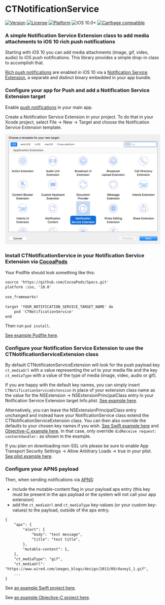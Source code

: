 # CTNotificationService

[![Version](https://img.shields.io/cocoapods/v/CTNotificationService.svg?style=flat)](http://cocoapods.org/pods/CTNotificationService)
[![License](https://img.shields.io/cocoapods/l/CTNotificationService.svg?style=flat)](http://cocoapods.org/pods/CTNotificationService)
[![Platform](https://img.shields.io/cocoapods/p/CTNotificationService.svg?style=flat)](http://cocoapods.org/pods/CTNotificationService)
![iOS 10.0+](https://img.shields.io/badge/iOS-10.0%2B-blue.svg)
[![Carthage compatible](https://img.shields.io/badge/Carthage-compatible-4BC51D.svg?style=flat)](https://github.com/Carthage/Carthage)

### A simple Notification Service Extension class to add media attachments to iOS 10 rich push notifications

Starting with iOS 10 you can add media attachments (image, gif, video, audio) to iOS push notifications.  This library provides a simple drop-in class to accomplish that.

[Rich push notifications](https://developer.apple.com/videos/play/wwdc2016/708/) are enabled in iOS 10 via a [Notification Service Extension](https://developer.apple.com/reference/usernotifications/unnotificationserviceextension), a separate and distinct binary embedded in your app bundle.

### Configure your app for Push and add a Notification Service Extension target

Enable [push notifications](https://developer.apple.com/notifications/) in your main app.

Create a Notification Service Extension in your project. To do that in your Xcode project, select File -> New -> Target and choose the Notification Service Extension template.

![notification service extension](https://github.com/CleverTap/CTNotificationService/blob/master/images/service_extension.png)


### Install CTNotificationService in your Notification Service Extension via [CocoaPods](http://cocoapods.org)

Your Podfile should look something like this:

    source 'https://github.com/CocoaPods/Specs.git'
    platform :ios, '10.0'

    use_frameworks!

    target 'YOUR_NOTIFICATION_SERVICE_TARGET_NAME' do  
        pod 'CTNotificationService'  
    end     

Then run `pod install`.

[See example Podfile here](https://github.com/CleverTap/CTNotificationService/blob/master/Example/Podfile).

### Configure your Notification Service Extension to use the CTNotificationServiceExtension class

By default CTNotificatonServiceExtension will look for the push payload key `ct_mediaUrl` with a value representing the url to your media file and the key `ct_mediaType` with a value of the type of media (image, video, audio or gif).

If you are happy with the default key names, you can simply insert `CTNotificationServiceExtension` in place of your extension class name as the value for the NSExtension -> NSExtensionPrincipalClass entry in your Notfication Service Extension target Info.plist.  [See example here](https://github.com/CleverTap/CTNotificationService/blob/master/Example/NotificationService/Info.plist). 

Alternatively, you can leave the NSExtensionPrincipalClass entry unchanged and instead have your NotificationService class extend the CTNotificationServiceExtension class. You can then also override the defaults to your chosen key names if you wish. [See Swift example here](https://github.com/CleverTap/CTNotificationService/blob/master/ExampleSwift/NotificationService/NotificationService.swift) and [Objective-C example here](https://github.com/CleverTap/CTNotificationService/blob/master/Example/NotificationService). In that case, only override `didReceive request: contentHandler:` as shown in the example.

If you plan on downloading non-SSL urls please be sure to enable App Transport Security Settings -> Allow Arbitrary Loads -> true in your plist.  [See plist example here](https://github.com/CleverTap/CTNotificationService/blob/master/Example/NotificationService/Info.plist).  

### Configure your APNS payload

Then, when sending notifications via [APNS](https://developer.apple.com/library/content/documentation/NetworkingInternet/Conceptual/RemoteNotificationsPG/Chapters/ApplePushService.html):
- include the mutable-content flag in your payload aps entry (this key must be present in the aps payload or the system will not call your app extension) 
- add the `ct_mediaUrl` and `ct_mediaType` key-values (or your custom key-values) to the payload, outside of the aps entry.

```
{
    "aps": {
        "alert": {
      		"body": "test message",
      		"title": "test title",
   	  	},
        "mutable-content": 1,
   	},
    "ct_mediaType": "gif",
    "ct_mediaUrl": "https://www.wired.com/images_blogs/design/2013/09/davey1_1.gif",
	...
}
```

See [an example Swift project here](https://github.com/CleverTap/CTNotificationService/tree/master/ExampleSwift).

See [an example Objective-C project here](https://github.com/CleverTap/CTNotificationService/tree/master/Example).
